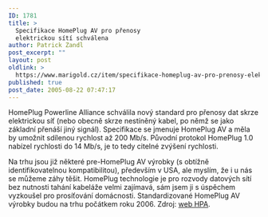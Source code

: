 ```yaml
---
ID: 1781
title: >
  Specifikace HomePlug AV pro přenosy
  elektrickou sítí schválena
author: Patrick Zandl
post_excerpt: ""
layout: post
oldlink: >
  https://www.marigold.cz/item/specifikace-homeplug-av-pro-prenosy-elektrickou-siti-schvalena
published: true
post_date: 2005-08-22 07:47:17
---
```

<p>HomePlug Powerline Alliance schválila nový standard pro přenosy dat skrze elektrickou síť (nebo obecně skrze nestíněný kabel, po němž se jako základní přenáší jiný signál). Specifikace se jmenuje HomePlug AV a měla by umožnit sdílenou rychlost až 200 Mb/s. Původní protokol HomePlug 1.0 nabízel rychlosti do 14 Mb/s, je to tedy citelné zvýšení rychlosti. </p>

<p>Na trhu jsou již některé pre-HomePlug AV výrobky (s obtížně identifikovatelnou kompatibilitou), především v USA, ale myslím, že i u nás se můžeme záhy těšit. HomePlug technologie je pro rozvody datových sítí bez nutnosti tahání kabeláže velmi zajímavá, sám jsem ji s úspěchem vyzkoušel pro prosíťování domácnosti. Standardizované HomePlug AV výrobky budou na trhu počátkem roku 2006. Zdroj: <a href="http://www.homeplug.com/en/news/press081905.asp">web HPA</a>.
</p>
